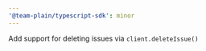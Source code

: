 ```yaml
---
'@team-plain/typescript-sdk': minor
---
```


Add support for deleting issues via `client.deleteIssue()`
